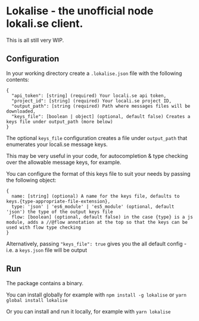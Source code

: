 # Lokalise - the unofficial node lokali.se client.

This is all still very WIP.

## Configuration

In your working directory create a `.lokalise.json` file with the following contents:

```
{
  "api_token": [string] (required) Your locali.se api token,
  "project_id": [string] (required) Your locali.se project ID,
  "output_path": [string (required) Path where messages files will be downloaded,
  "keys_file": [boolean | object] (optional, default false) Creates a keys file under output_path (more below)
}
```

The optional `keys_file` configuration creates a file under `output_path` that enumerates your locali.se message keys.

This may be very useful in your code, for autocompletion & type checking over the allowable message keys, for example.

You can configure the format of this keys file to suit your needs by passing the following object:

```
{
  name: [string] (optional) A name for the keys file, defaults to keys.{type-appropriate-file-extension},
  type: 'json' | 'es6_module' | 'es5_module' (optional, default 'json') the type of the output keys file
  flow: [boolean] (optional, default false) in the case {type} is a js module, adds a //@flow annotation at the top so that the keys can be used with flow type checking
}
```

Alternatively, passing `"keys_file": true` gives you the all default config - i.e. a `keys.json` file will be output

## Run

The package contains a binary.

You can install globally for example with `npm install -g lokalise` or `yarn global install lokalise`

Or you can install and run it locally, for example with `yarn lokalise`
